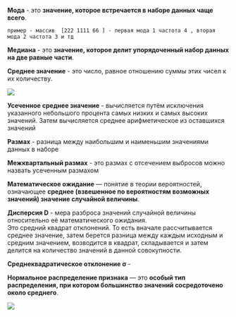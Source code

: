 **Мода** - это **значение, которое встречается в наборе данных чаще всего**.

	пример - массив  [222 1111 66 ] - первая мода 1 частота 4 , вторая мода 2 частота 3 и тд

 **Медиана** - это **значение, которое делит упорядоченный набор данных на две равные части**.

**Среднее значение** - это число, равное отношению суммы этих чисел к их количеству.


![](https://wikimedia.org/api/rest_v1/media/math/render/svg/52a4490ec47192d3f77fbdf9bc8eddacdf2631f2)

**Усеченное среднее значение** -  вычисляется путём исключения указанного небольшого процента самых низких и самых высоких значений. Затем вычисляется среднее арифметическое из оставшихся значений

**Размах** - разница между наибольшим и наименьшим значениями данных в наборе

**Межквартальный размах** - это размах с отсечением выбросов  можно назвать усеченным размахом


**Математическое ожидание** — понятие в теории вероятностей, означающее **среднее (взвешенное по вероятностям возможных значений) значение случайной величины**.

**Дисперсия  D** - мера разброса значений случайной величины относительно её математического ожидания. 
Это средний квадрат отклонений. То есть вначале рассчитывается среднее значение, затем берется разница между каждым исходным и средним значением, возводится в квадрат, складывается и затем делится на количество значений в данной совокупности.


**Среднеквадратическое отклонение σ** -


**Нормальное распределение признака** — это **особый тип распределения, при котором большинство значений сосредоточено около среднего**.


![](norm.jpg)






